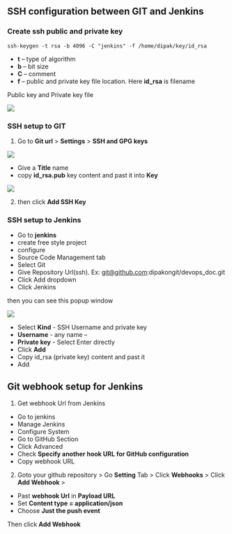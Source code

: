 ## SSH configuration between GIT and Jenkins

### Create ssh public and private key

```
ssh-keygen -t rsa -b 4096 -C "jenkins" -f /home/dipak/key/id_rsa
```
* **t** – type of algorithm
* **b** – bit size
* **C** – comment
* **f** – public and private key file location. Here **id_rsa** is filename

Public key and Private key file

![](https://github.com/dipakongit/devops_doc/blob/main/jenkins/images/j1.png)


### SSH setup to GIT

1) Go to **Git url** > **Settings** > **SSH and GPG keys**

  ![](https://github.com/dipakongit/devops_doc/blob/main/jenkins/images/j2.png)
  
  * Give a **Title** name
  * copy **id_rsa.pub** key content and past it into **Key**
  
  ![](https://github.com/dipakongit/devops_doc/blob/main/jenkins/images/j3.png)

2) then click **Add SSH Key**


### SSH setup to Jenkins

* Go to **jenkins** 
* create free style project 
* configure
* Source Code Management tab 
* Select Git 
* Give Repository Url(ssh). Ex: git@github.com:dipakongit/devops_doc.git
* Click Add dropdown 
* Click Jenkins

then you can see this popup window

![](https://github.com/dipakongit/devops_doc/blob/main/jenkins/images/j4.png)

* Select **Kind** - SSH Username and private key 
* **Username** - any name – 
* **Private key** - Select Enter directly 
* Click **Add** 
* Copy id_rsa (private key) content and past it 
* Add

## Git webhook setup for Jenkins

1) Get webhook Url from Jenkins
  * Go to jenkins
  * Manage Jenkins
  * Configure System 
  * Go to GitHub Section 
  * Click Advanced 
  * Check **Specify another hook URL for GitHub configuration** 
  * Copy webhook URL

2) Goto your github repository > Go **Setting** Tab > Click **Webhooks** > Click **Add Webhook** >
  * Past **webhook Url** in **Payload URL**
  * Set **Content type = application/json**
  * Choose **Just the push event**
  
 Then click **Add Webhook**

